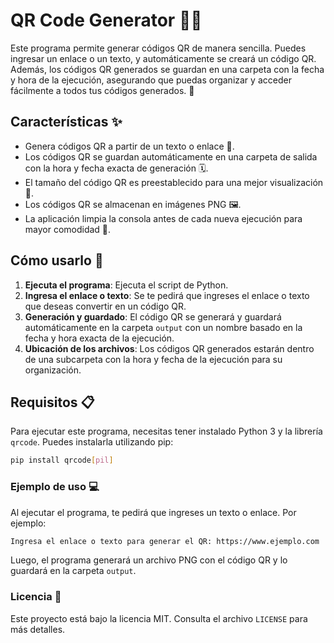 # QR Code Generator 🔑📱

Este programa permite generar códigos QR de manera sencilla. Puedes ingresar un enlace o un texto, y automáticamente se creará un código QR. Además, los códigos QR generados se guardan en una carpeta con la fecha y hora de la ejecución, asegurando que puedas organizar y acceder fácilmente a todos tus códigos generados. 🎉

## Características ✨

- Genera códigos QR a partir de un texto o enlace 🔗.
- Los códigos QR se guardan automáticamente en una carpeta de salida con la hora y fecha exacta de generación 🗓️.
- El tamaño del código QR es preestablecido para una mejor visualización 📏.
- Los códigos QR se almacenan en imágenes PNG 🖼️.
- La aplicación limpia la consola antes de cada nueva ejecución para mayor comodidad 🧹.

## Cómo usarlo 🚀

1. **Ejecuta el programa**: Ejecuta el script de Python.
2. **Ingresa el enlace o texto**: Se te pedirá que ingreses el enlace o texto que deseas convertir en un código QR.
3. **Generación y guardado**: El código QR se generará y guardará automáticamente en la carpeta `output` con un nombre basado en la fecha y hora exacta de la ejecución.
4. **Ubicación de los archivos**: Los códigos QR generados estarán dentro de una subcarpeta con la hora y fecha de la ejecución para su organización.

## Requisitos 📋

Para ejecutar este programa, necesitas tener instalado Python 3 y la librería `qrcode`. Puedes instalarla utilizando pip:

```bash
pip install qrcode[pil]
```

### Ejemplo de uso 💻

Al ejecutar el programa, te pedirá que ingreses un texto o enlace. Por ejemplo:
```bash
Ingresa el enlace o texto para generar el QR: https://www.ejemplo.com
```
Luego, el programa generará un archivo PNG con el código QR y lo guardará en la carpeta `output`.

### Licencia 📝

Este proyecto está bajo la licencia MIT. Consulta el archivo `LICENSE` para más detalles.
